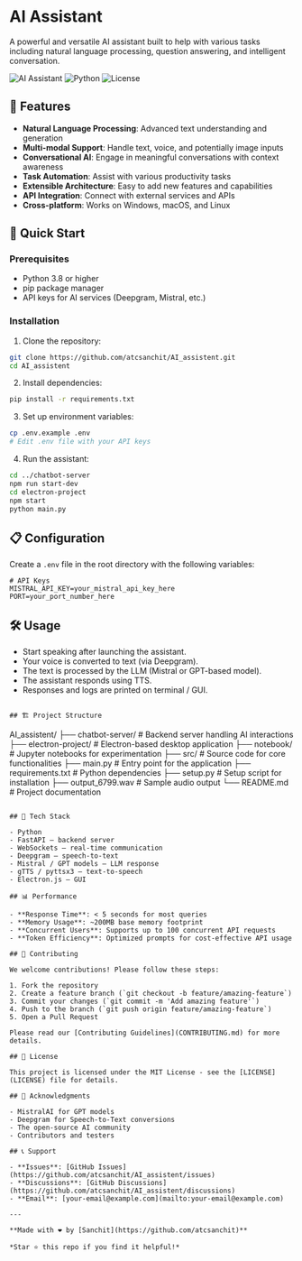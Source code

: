 # AI Assistant

A powerful and versatile AI assistant built to help with various tasks including natural language processing, question answering, and intelligent conversation.

![AI Assistant](https://img.shields.io/badge/AI-Assistant-blue)
![Python](https://img.shields.io/badge/Python-3.8+-green)
![License](https://img.shields.io/badge/License-MIT-yellow)

## 🌟 Features

- **Natural Language Processing**: Advanced text understanding and generation
- **Multi-modal Support**: Handle text, voice, and potentially image inputs
- **Conversational AI**: Engage in meaningful conversations with context awareness
- **Task Automation**: Assist with various productivity tasks
- **Extensible Architecture**: Easy to add new features and capabilities
- **API Integration**: Connect with external services and APIs
- **Cross-platform**: Works on Windows, macOS, and Linux

## 🚀 Quick Start

### Prerequisites

- Python 3.8 or higher
- pip package manager
- API keys for AI services (Deepgram, Mistral, etc.)

### Installation

1. Clone the repository:
```bash
git clone https://github.com/atcsanchit/AI_assistent.git
cd AI_assistent
```

2. Install dependencies:
```bash
pip install -r requirements.txt
```

3. Set up environment variables:
```bash
cp .env.example .env
# Edit .env file with your API keys
```

4. Run the assistant:
```bash
cd ../chatbot-server
npm run start-dev
cd electron-project
npm start
python main.py
```

## 📋 Configuration

Create a `.env` file in the root directory with the following variables:

```env
# API Keys
MISTRAL_API_KEY=your_mistral_api_key_here
PORT=your_port_number_here
```

## 🛠️ Usage

- Start speaking after launching the assistant.
- Your voice is converted to text (via Deepgram).
- The text is processed by the LLM (Mistral or GPT-based model).
- The assistant responds using TTS.
- Responses and logs are printed on terminal / GUI.
```

## 🏗️ Project Structure

```
AI_assistent/
├── chatbot-server/      # Backend server handling AI interactions
├── electron-project/    # Electron-based desktop application
├── notebook/            # Jupyter notebooks for experimentation
├── src/                 # Source code for core functionalities
├── main.py              # Entry point for the application
├── requirements.txt     # Python dependencies
├── setup.py             # Setup script for installation
├── output_6799.wav      # Sample audio output
└── README.md            # Project documentation

```

## 🧰 Tech Stack

- Python
- FastAPI – backend server
- WebSockets – real-time communication
- Deepgram – speech-to-text
- Mistral / GPT models – LLM response
- gTTS / pyttsx3 – text-to-speech
- Electron.js – GUI

## 📊 Performance

- **Response Time**: < 5 seconds for most queries
- **Memory Usage**: ~200MB base memory footprint
- **Concurrent Users**: Supports up to 100 concurrent API requests
- **Token Efficiency**: Optimized prompts for cost-effective API usage

## 🤝 Contributing

We welcome contributions! Please follow these steps:

1. Fork the repository
2. Create a feature branch (`git checkout -b feature/amazing-feature`)
3. Commit your changes (`git commit -m 'Add amazing feature'`)
4. Push to the branch (`git push origin feature/amazing-feature`)
5. Open a Pull Request

Please read our [Contributing Guidelines](CONTRIBUTING.md) for more details.

## 📝 License

This project is licensed under the MIT License - see the [LICENSE](LICENSE) file for details.

## 🙏 Acknowledgments

- MistralAI for GPT models
- Deepgram for Speech-to-Text conversions
- The open-source AI community
- Contributors and testers

## 📞 Support

- **Issues**: [GitHub Issues](https://github.com/atcsanchit/AI_assistent/issues)
- **Discussions**: [GitHub Discussions](https://github.com/atcsanchit/AI_assistent/discussions)
- **Email**: [your-email@example.com](mailto:your-email@example.com)

---

**Made with ❤️ by [Sanchit](https://github.com/atcsanchit)**

*Star ⭐ this repo if you find it helpful!*